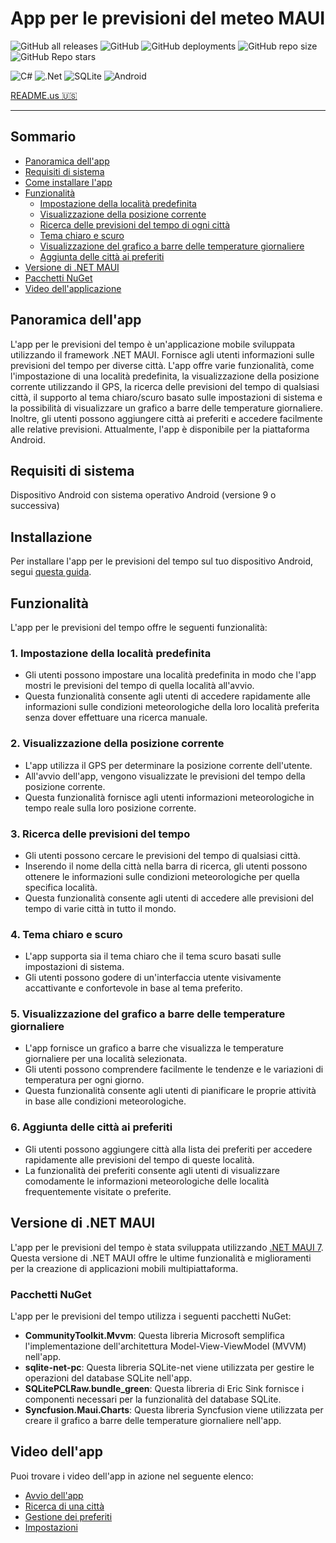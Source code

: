 # App per le previsioni del meteo MAUI

![GitHub all releases](https://img.shields.io/github/downloads/GiorgioCitterio/WeatherForecastAppMAUI/total)
![GitHub](https://img.shields.io/github/license/GiorgioCitterio/WeatherForecastAppMAUI)
![GitHub deployments](https://img.shields.io/github/deployments/GiorgioCitterio/WeatherForecastAppMAUI/github-pages)
![GitHub repo size](https://img.shields.io/github/repo-size/GiorgioCitterio/WeatherForecastAppMAUI)
![GitHub Repo stars](https://img.shields.io/github/stars/GiorgioCitterio/WeatherForecastAppMAUI)

![C#](https://img.shields.io/badge/c%23-%23239120.svg?style=for-the-badge&logo=c-sharp&logoColor=white)
![.Net](https://img.shields.io/badge/.NET-5C2D91?style=for-the-badge&logo=.net&logoColor=white)
![SQLite](https://img.shields.io/badge/sqlite-%2307405e.svg?style=for-the-badge&logo=sqlite&logoColor=white)
![Android](https://img.shields.io/badge/Android-3DDC84?style=for-the-badge&logo=android&logoColor=white)

<a href="https://github.com/GiorgioCitterio/WeatherForecastAppMAUI/blob/master/README.md">README.us 🇺🇸</a>

---

## Sommario
- <a href="#appoverview">Panoramica dell'app</a>
- <a href="#systemreq">Requisiti di sistema</a>
- <a href="#installation">Come installare l'app</a>
- <a href="#features">Funzionalità</a>
  - <a href="#setdefloc">Impostazione della località predefinita</a>
  - <a href="#discurloc">Visualizzazione della posizione corrente</a>
  - <a href="#searchforw">Ricerca delle previsioni del tempo di ogni città</a>
  - <a href="#lightdarktheme">Tema chiaro e scuro</a>
  - <a href="#temperatureschart">Visualizzazione del grafico a barre delle temperature giornaliere</a>
  - <a href="#favorites">Aggiunta delle città ai preferiti</a>
- <a href="#mauiversion">Versione di .NET MAUI</a>
- <a href="#nuget">Pacchetti NuGet</a>
- <a href="#gifs">Video dell'applicazione</a>

## Panoramica dell'app <a name="appoverview"></a>

L'app per le previsioni del tempo è un'applicazione mobile sviluppata utilizzando il framework .NET MAUI. Fornisce agli utenti informazioni sulle previsioni del tempo per diverse città. L'app offre varie funzionalità, come l'impostazione di una località predefinita, la visualizzazione della posizione corrente utilizzando il GPS, la ricerca delle previsioni del tempo di qualsiasi città, il supporto al tema chiaro/scuro basato sulle impostazioni di sistema e la possibilità di visualizzare un grafico a barre delle temperature giornaliere. Inoltre, gli utenti possono aggiungere città ai preferiti e accedere facilmente alle relative previsioni. Attualmente, l'app è disponibile per la piattaforma Android.

## Requisiti di sistema <a name="systemreq"></a>
Dispositivo Android con sistema operativo Android (versione 9 o successiva)

## Installazione <a name="installation"></a>

Per installare l'app per le previsioni del tempo sul tuo dispositivo Android, segui [questa guida](https://github.com/GiorgioCitterio/WeatherForecastAppMAUI/wiki).

## Funzionalità <a name="features"></a>

L'app per le previsioni del tempo offre le seguenti funzionalità:

### 1. Impostazione della località predefinita <a name="setdefloc"></a>

- Gli utenti possono impostare una località predefinita in modo che l'app mostri le previsioni del tempo di quella località all'avvio.
- Questa funzionalità consente agli utenti di accedere rapidamente alle informazioni sulle condizioni meteorologiche della loro località preferita senza dover effettuare una ricerca manuale.

### 2. Visualizzazione della posizione corrente <a name="discurloc"></a>
- L'app utilizza il GPS per determinare la posizione corrente dell'utente.
- All'avvio dell'app, vengono visualizzate le previsioni del tempo della posizione corrente.
- Questa funzionalità fornisce agli utenti informazioni meteorologiche in tempo reale sulla loro posizione corrente.

### 3. Ricerca delle previsioni del tempo <a name="searchforw"></a>
- Gli utenti possono cercare le previsioni del tempo di qualsiasi città.
- Inserendo il nome della città nella barra di ricerca, gli utenti possono ottenere le informazioni sulle condizioni meteorologiche per quella specifica località.
- Questa funzionalità consente agli utenti di accedere alle previsioni del tempo di varie città in tutto il mondo.

### 4. Tema chiaro e scuro <a name="lightdarktheme"></a>
- L'app supporta sia il tema chiaro che il tema scuro basati sulle impostazioni di sistema.
- Gli utenti possono godere di un'interfaccia utente visivamente accattivante e confortevole in base al tema preferito.

### 5. Visualizzazione del grafico a barre delle temperature giornaliere <a name="temperatureschart"></a>
- L'app fornisce un grafico a barre che visualizza le temperature giornaliere per una località selezionata.
- Gli utenti possono comprendere facilmente le tendenze e le variazioni di temperatura per ogni giorno.
- Questa funzionalità consente agli utenti di pianificare le proprie attività in base alle condizioni meteorologiche.

### 6. Aggiunta delle città ai preferiti <a name="favorites"></a>
- Gli utenti possono aggiungere città alla lista dei preferiti per accedere rapidamente alle previsioni del tempo di queste località.
- La funzionalità dei preferiti consente agli utenti di visualizzare comodamente le informazioni meteorologiche delle località frequentemente visitate o preferite.

## Versione di .NET MAUI <a name="mauiversion"></a>

L'app per le previsioni del tempo è stata sviluppata utilizzando [.NET MAUI 7](https://learn.microsoft.com/en-us/dotnet/maui/whats-new/dotnet-7?view=net-maui-7.0). Questa versione di .NET MAUI offre le ultime funzionalità e miglioramenti per la creazione di applicazioni mobili multipiattaforma.

### Pacchetti NuGet <a name="nuget"></a>

L'app per le previsioni del tempo utilizza i seguenti pacchetti NuGet:
- **CommunityToolkit.Mvvm**: Questa libreria Microsoft semplifica l'implementazione dell'architettura Model-View-ViewModel (MVVM) nell'app.
- **sqlite-net-pc**: Questa libreria SQLite-net viene utilizzata per gestire le operazioni del database SQLite nell'app.
- **SQLitePCLRaw.bundle_green**: Questa libreria di Eric Sink fornisce i componenti necessari per la funzionalità del database SQLite.
- **Syncfusion.Maui.Charts**: Questa libreria Syncfusion viene utilizzata per creare il grafico a barre delle temperature giornaliere nell'app.

## Video dell'app <a name="gifs"></a>

Puoi trovare i video dell'app in azione nel seguente elenco:

- [Avvio dell'app](gifs/app_start.gif)
- [Ricerca di una città](gifs/search_city.gif)
- [Gestione dei preferiti](gifs/favourites.gif)
- [Impostazioni](gifs/settings.gif)
